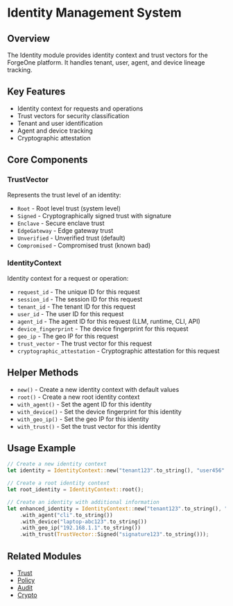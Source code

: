 # Identity Management System

## Overview
The Identity module provides identity context and trust vectors for the ForgeOne platform. It handles tenant, user, agent, and device lineage tracking.

## Key Features
- Identity context for requests and operations
- Trust vectors for security classification
- Tenant and user identification
- Agent and device tracking
- Cryptographic attestation

## Core Components

### TrustVector
Represents the trust level of an identity:
- `Root` - Root level trust (system level)
- `Signed` - Cryptographically signed trust with signature
- `Enclave` - Secure enclave trust
- `EdgeGateway` - Edge gateway trust
- `Unverified` - Unverified trust (default)
- `Compromised` - Compromised trust (known bad)

### IdentityContext
Identity context for a request or operation:
- `request_id` - The unique ID for this request
- `session_id` - The session ID for this request
- `tenant_id` - The tenant ID for this request
- `user_id` - The user ID for this request
- `agent_id` - The agent ID for this request (LLM, runtime, CLI, API)
- `device_fingerprint` - The device fingerprint for this request
- `geo_ip` - The geo IP for this request
- `trust_vector` - The trust vector for this request
- `cryptographic_attestation` - Cryptographic attestation for this request

## Helper Methods
- `new()` - Create a new identity context with default values
- `root()` - Create a new root identity context
- `with_agent()` - Set the agent ID for this identity
- `with_device()` - Set the device fingerprint for this identity
- `with_geo_ip()` - Set the geo IP for this identity
- `with_trust()` - Set the trust vector for this identity

## Usage Example
```rust
// Create a new identity context
let identity = IdentityContext::new("tenant123".to_string(), "user456".to_string());

// Create a root identity context
let root_identity = IdentityContext::root();

// Create an identity with additional information
let enhanced_identity = IdentityContext::new("tenant123".to_string(), "user456".to_string())
    .with_agent("cli".to_string())
    .with_device("laptop-abc123".to_string())
    .with_geo_ip("192.168.1.1".to_string())
    .with_trust(TrustVector::Signed("signature123".to_string()));
```

## Related Modules
- [Trust](./trust.md)
- [Policy](./policy.md)
- [Audit](./audit.md)
- [Crypto](./crypto.md)